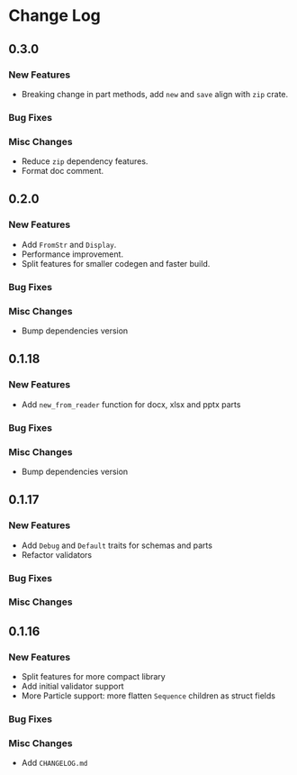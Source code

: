 # Change Log

## 0.3.0

### New Features

- Breaking change in part methods, add `new` and `save` align with `zip` crate.

### Bug Fixes

### Misc Changes

- Reduce `zip` dependency features.
- Format doc comment.

## 0.2.0

### New Features

- Add `FromStr` and `Display`.
- Performance improvement.
- Split features for smaller codegen and faster build.

### Bug Fixes

### Misc Changes

- Bump dependencies version

## 0.1.18

### New Features

- Add `new_from_reader` function for docx, xlsx and pptx parts

### Bug Fixes

### Misc Changes

- Bump dependencies version

## 0.1.17

### New Features

- Add `Debug` and `Default` traits for schemas and parts
- Refactor validators

### Bug Fixes

### Misc Changes

## 0.1.16

### New Features

- Split features for more compact library
- Add initial validator support
- More Particle support: more flatten `Sequence` children as struct fields

### Bug Fixes

### Misc Changes

- Add `CHANGELOG.md`
